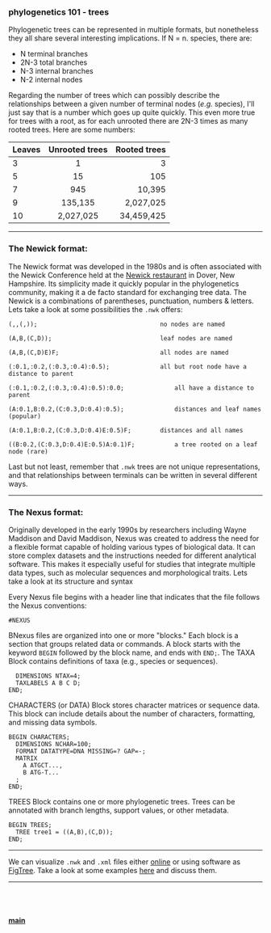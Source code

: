 ### phylogenetics 101 - trees


Phylogenetic trees can be represented in multiple formats, but nonetheless they all share several interesting implications. If N = n. species, there are:


* N terminal branches
* 2N-3 total branches
* N-3 internal branches
* N-2 internal nodes


Regarding the number of trees which can possibly describe the relationships between a given number of terminal nodes (_e.g._ species),
I'll just say that is a number which goes up quite quickly. This even more true for trees with a root, as 
for each unrooted there are 2N-3 times as many rooted trees. Here are some numbers: 


| Leaves        | Unrooted trees           | Rooted trees  |
| ------------- |:------------------------:| -------------:|
| 3             | 1                        | 3             |
| 5             | 15                       | 105           |
| 7             | 945                      | 10,395        |
| 9             | 135,135                  | 2,027,025     |
| 10            | 2,027,025                | 34,459,425    |


---


### The Newick format:

The Newick format was developed in the 1980s and is often associated with the Newick Conference held at the [Newick restaurant](http://newicks.com/) in Dover, New Hampshire. Its simplicity made it quickly popular in the phylogenetics community, making it a de facto standard for exchanging tree data. The Newick is a combinations of parentheses, punctuation, numbers & letters. Lets take a look at some possibilities the ```.nwk``` offers:


```
(,,(,));                         	      no nodes are named

(A,B,(C,D));                     	      leaf nodes are named

(A,B,(C,D)E)F;                     	      all nodes are named

(:0.1,:0.2,(:0.3,:0.4):0.5);    	      all but root node have a distance to parent

(:0.1,:0.2,(:0.3,:0.4):0.5):0.0;     	      all have a distance to parent

(A:0.1,B:0.2,(C:0.3,D:0.4):0.5);    	      distances and leaf names (popular)

(A:0.1,B:0.2,(C:0.3,D:0.4)E:0.5)F; 	      distances and all names

((B:0.2,(C:0.3,D:0.4)E:0.5)A:0.1)F; 	      a tree rooted on a leaf node (rare)
```


Last but not least, remember that ```.nwk``` trees are not unique representations, 
and that relationships between terminals can be written in several different ways.


---


### The Nexus format:


Originally developed in the early 1990s by researchers including Wayne Maddison and David Maddison, Nexus was created to address the need for a flexible format capable of holding various types of biological data. It can store complex datasets and the instructions needed for different analytical software. This makes it especially useful for studies that integrate multiple data types, such as molecular sequences and morphological traits. Lets take a look at its structure and syntax


Every Nexus file begins with a header line that indicates that the file follows the Nexus conventions:


```
#NEXUS
```


BNexus files are organized into one or more "blocks." Each block is a section that groups related data or commands. A block starts with the keyword ```BEGIN``` followed by the block name, and ends with ```END;```. The TAXA Block contains definitions of taxa (e.g., species or sequences).


```
  DIMENSIONS NTAX=4;
  TAXLABELS A B C D;
END;
```
CHARACTERS (or DATA) Block stores character matrices or sequence data. This block can include details about the number of characters, formatting, and missing data symbols.


```
BEGIN CHARACTERS;
  DIMENSIONS NCHAR=100;
  FORMAT DATATYPE=DNA MISSING=? GAP=-;
  MATRIX
    A ATGCT...,
    B ATG-T...
  ;
END;
```


TREES Block contains one or more phylogenetic trees. Trees can be annotated with branch lengths, support values, or other metadata.


```
BEGIN TREES;
  TREE tree1 = ((A,B),(C,D));
END;
```


---


We can visualize ```.nwk``` and ```.xml``` files either [online](https://itol.embl.de/upload.cgi) or using software as [FigTree](http://tree.bio.ed.ac.uk/software/figtree/). Take a look at some examples [here](https://github.com/for-giobbe/MP25/tree/main/data/example_trees) and discuss them.


---


<br/>
<br/>


#### [main](https://github.com/for-giobbe/MP25)